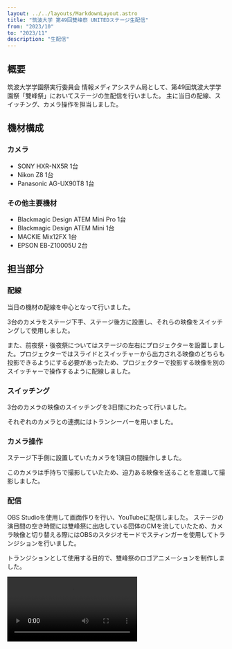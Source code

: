 ```yaml
---
layout: ../../layouts/MarkdownLayout.astro
title: "筑波大学 第49回雙峰祭 UNITEDステージ生配信"
from: "2023/10"
to: "2023/11"
description: "生配信"
---
```

<style>
    iframe.youtube {
    width: 100%;
    height: auto;
    aspect-ratio: 16 / 9;
}
</style>

## 概要

筑波大学学園祭実行委員会 情報メディアシステム局として、第49回筑波大学学園祭「雙峰祭」においてステージの生配信を行いました。
主に当日の配線、スイッチング、カメラ操作を担当しました。

## 機材構成

### カメラ

- SONY HXR-NX5R 1台
- Nikon Z8 1台
- Panasonic AG-UX90T8 1台

### その他主要機材

- Blackmagic Design ATEM Mini Pro 1台
- Blackmagic Design ATEM Mini 1台
- MACKIE Mix12FX 1台
- EPSON EB-Z10005U 2台

## 担当部分

### 配線

当日の機材の配線を中心となって行いました。

3台のカメラをステージ下手、ステージ後方に設置し、それらの映像をスイッチングして使用しました。

また、前夜祭・後夜祭についてはステージの左右にプロジェクターを設置しました。プロジェクターではスライドとスイッチャーから出力される映像のどちらも投影できるようにする必要があったため、プロジェクターで投影する映像を別のスイッチャーで操作するように配線しました。

### スイッチング

3台のカメラの映像のスイッチングを3日間にわたって行いました。

それぞれのカメラとの連携にはトランシーバーを用いました。

### カメラ操作

ステージ下手側に設置していたカメラを1演目の間操作しました。

このカメラは手持ちで撮影していたため、迫力ある映像を送ることを意識して撮影しました。

### 配信

OBS Studioを使用して画面作りを行い、YouTubeに配信しました。
ステージの演目間の空き時間には雙峰祭に出店している団体のCMを流していたため、カメラ映像と切り替える際にはOBSのスタジオモードでスティンガーを使用してトランジションを行いました。

トランジションとして使用する目的で、雙峰祭のロゴアニメーションを制作しました。

<video controls autoplay loop assets src="/assets/sohosai_logo_animation.webm"></video>
